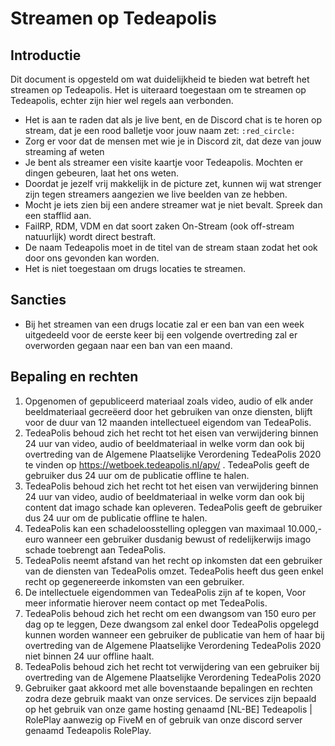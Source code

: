 # Streamen op Tedeapolis

## Introductie

Dit document is opgesteld om wat duidelijkheid te bieden wat betreft het streamen op Tedeapolis. Het is uiteraard toegestaan om te streamen op Tedeapolis, echter zijn hier wel regels aan verbonden.

* Het is aan te raden dat als je live bent, en de Discord chat is te horen op stream, dat je een rood balletje voor jouw naam zet: `:red_circle:`
* Zorg er voor dat de mensen met wie je in Discord zit, dat deze van jouw streaming af weten
* Je bent als streamer een visite kaartje voor Tedeapolis. Mochten er dingen gebeuren, laat het ons weten.
* Doordat je jezelf vrij makkelijk in de picture zet, kunnen wij wat strenger zijn tegen streamers aangezien we live beelden van ze hebben.
* Mocht je iets zien bij een andere streamer wat je niet bevalt. Spreek dan een stafflid aan.
* FailRP, RDM, VDM en dat soort zaken On-Stream (ook off-stream natuurlijk) wordt direct bestraft.
* De naam Tedeapolis moet in de titel van de stream staan zodat het ook door ons gevonden kan worden.
* Het is niet toegestaan om drugs locaties te streamen.

## Sancties

* Bij het streamen van een drugs locatie zal er een ban van een week uitgedeeld voor de eerste keer bij een volgende overtreding zal er overworden gegaan naar een ban van een maand.

## Bepaling en rechten

1. Opgenomen of gepubliceerd materiaal zoals video, audio of elk ander beeldmateriaal gecreëerd door het gebruiken van onze diensten, blijft voor de duur van 12 maanden intellectueel eigendom van TedeaPolis.
1. TedeaPolis behoud zich het recht tot het eisen van verwijdering binnen 24 uur van video, audio of beeldmateriaal in welke vorm dan ook bij overtreding van de Algemene Plaatselijke Verordening TedeaPolis 2020 te vinden op https://wetboek.tedeapolis.nl/apv/ . TedeaPolis geeft de gebruiker dus 24 uur om de publicatie offline te halen.
1. TedeaPolis behoud zich het recht tot het eisen van verwijdering binnen 24 uur van video, audio of beeldmateriaal in welke vorm dan ook bij content dat imago schade kan opleveren. TedeaPolis geeft de gebruiker dus 24 uur om de publicatie offline te halen.
1. TedeaPolis kan een schadeloosstelling opleggen van maximaal 10.000,- euro wanneer een gebruiker dusdanig bewust of redelijkerwijs imago schade toebrengt aan TedeaPolis.
1. TedeaPolis neemt afstand van het recht op inkomsten dat een gebruiker van de diensten van TedeaPolis omzet. TedeaPolis heeft dus geen enkel recht op gegenereerde inkomsten van een gebruiker.
1. De intellectuele eigendommen van TedeaPolis zijn af te kopen, Voor meer informatie hierover neem contact op met TedeaPolis.
1. TedeaPolis behoud zich het recht om een dwangsom van 150 euro per dag op te leggen, Deze dwangsom zal enkel door TedeaPolis opgelegd kunnen worden wanneer een gebruiker de publicatie van hem of haar bij overtreding van de Algemene Plaatselijke Verordening TedeaPolis 2020 niet binnen 24 uur offline haalt. 
1. TedeaPolis behoud zich het recht tot verwijdering van een gebruiker bij overtreding van de Algemene Plaatselijke Verordening TedeaPolis 2020
1. Gebruiker gaat akkoord met alle bovenstaande bepalingen en rechten zodra deze gebruik maakt van onze services. De services zijn bepaald op het gebruik van onze game hosting genaamd [NL-BE] Tedeapolis | RolePlay aanwezig op FiveM en of gebruik van onze discord server genaamd Tedeapolis RolePlay.
